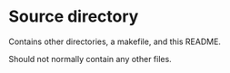 # Source directory

Contains other directories, a makefile, and this README.

Should not normally contain any other files.

